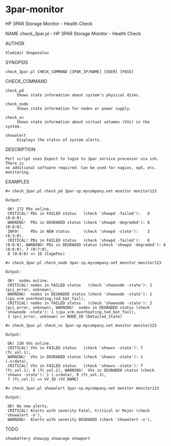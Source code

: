 # 3par-monitor
HP 3PAR Storage Monitor - Health Check

NAME
    check_3par.pl - HP 3PAR Storage Monitor - Health Check

AUTHOR

    Vladimir Shapovalov
    
SYNOPSIS

    check_3par.pl CHECK_COMMAND [3PAR_IP/NAME] [USER] [PASS]

CHECK_COMMAND

    check_pd
         Shows state information about system's physical disks.

    check_node
         Shows state information for nodes or power supply.

    check_vv
         Shows state information about virtual volumes (VVs) in the system.

    showalert
         Displays the status of system alerts.

DESCRIPTION

    Perl script uses Expect to login to 3par service processor via ssh. There is
    no additional software required. Can be used for nagios, op5, etc. monitoring.

EXAMPLES

    #> check_3par.pl check_pd 3par-sp.mycompany.net monitor monitor123

    Output:

     OK! 272 PDs online.
     CRITICAL! PDs in FAILED status   (check 'showpd -failed'):   8 (0:8:0),
     WARNING!  PDs in DEGRADED status (check 'showpd -degraded'): 8 (0:8:0),
     INFO!     PDs in NEW status      (check 'showpd -state'):    3 (0:3:0),
     CRITICAL! PDs in FAILED status   (check 'showpd -failed'):   8 (0:8:0), WARNING! PDs in DEGRADED status (check 'showpd -degraded'): 6 (0:6:0), 7 (0:7:0),
     8 (0:8:0) => ID (CagePos)

    #> check_3par.pl check_node 3par-sp.mycompany.net monitor monitor123

    Output:

     OK!  nodes online.
     CRITICAL! nodes in FAILED status   (check 'shownode -state'): 2 (pci_error, unknown),
     WARNING!  nodes in DEGRADED status (check 'shownode -state'): 1 (cpu_vrm_overheating,tod_bat_fail),
     CRITICAL! nodes in FAILED status   (check 'shownode -state'): 2 (pci_error, unknown), WARNING!  nodes in DEGRADED status (check 'shownode -state'): 1 (cpu_vrm_overheating,tod_bat_fail), 
     2 (pci_error, unknown) => NODE_ID (Detailed_State)

    #> check_3par.pl check_vv 3par-sp.mycompany.net monitor monitor123

    Output:

     OK! 130 VVs online.
     CRITICAL! VVs in FAILED status   (check 'showvv -state'): 7 (fc_vol.1),
     WARNING!  VVs in DEGRADED status (check 'showvv -state'): 1 (.srdata),
     CRITICAL! VVs in FAILED status   (check 'showvv -state'): 7 (fc_vol.1), 8 (fc_vol.2), WARNING!  VVs in DEGRADED status (check 'showvv -state'): 1 (.srdata), 9 (fc_vol.3),
     7 (fc_vol.1) => VV_ID (VV_NAME)

    #> check_3par.pl showalert 3par-sp.mycompany.net monitor monitor123

    Output:

     OK! No new alerts.
     CRITICAL! Alerts with severity Fatal, Critical or Major (check 'showalert -n'),
     WARNING!  Alerts with severity DEGRADED (check 'showalert -n'),

TODO

    showbattery showcpg showcage showport

